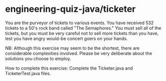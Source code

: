 # engineering-quiz-java/ticketer

You are the purveyor of tickets to various events. You have received 532
tickets to a 50's rock band called "The Semaphores." You must sell all of
the tickets, but you must be very careful not to sell more tickets than 
you have, lest you have angry would-be concert goers on your hands. 

NB: Although this exercise may seem to be the shortest, there are considerable
complexities involved. Please be very deliberate about the solutions you
choose to employ. 

How to complete this exercise: 
Complete the Ticketer.java and TicketerTest.java files. 
